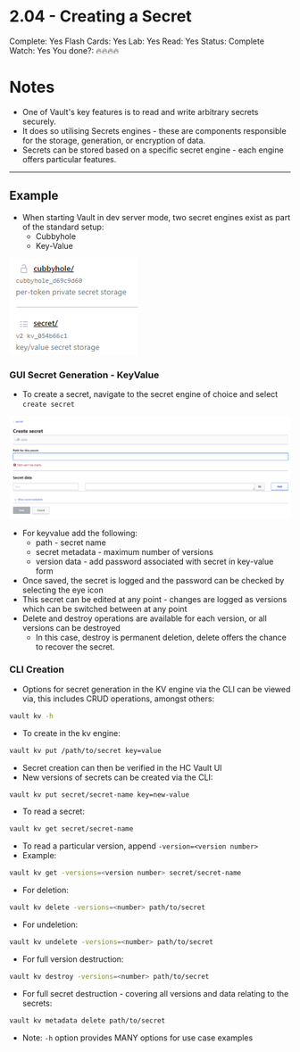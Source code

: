 # 2.04 - Creating a Secret

Complete: Yes
Flash Cards: Yes
Lab: Yes
Read: Yes
Status: Complete
Watch: Yes
You done?: 🔥🔥🔥🔥

# Notes

- One of Vault's key features is to read and write arbitrary secrets securely.
- It does so utilising Secrets engines - these are components responsible for the storage, generation, or encryption of data.
- Secrets can be stored based on a specific secret engine - each engine offers particular features.

---

## Example

- When starting Vault in dev server mode, two secret engines exist as part of the standard setup:
  - Cubbyhole
  - Key-Value

![Untitled](./2%2004%20-%20Creating%20a%20Secret/Untitled.png)

### GUI Secret Generation - KeyValue

- To create a secret, navigate to the secret engine of choice and select `create secret`

![Untitled](./2%2004%20-%20Creating%20a%20Secret/Untitled%201.png)

- For keyvalue add the following:
  - path - secret name
  - secret metadata - maximum number of versions
  - version data - add password associated with secret in key-value form
- Once saved, the secret is logged and the password can be checked by selecting the eye icon
- This secret can be edited at any point - changes are logged as versions which can be switched between at any point
- Delete and destroy operations are available for each version, or all versions can be destroyed
  - In this case, destroy is permanent deletion, delete offers the chance to recover the secret.

### CLI Creation

- Options for secret generation in the KV engine via the CLI can be viewed via, this includes CRUD operations, amongst others:

```bash
vault kv -h
```

- To create in the kv engine:

```bash
vault kv put /path/to/secret key=value
```

- Secret creation  can then be verified in the HC Vault UI
- New versions of secrets can be created via the CLI:

```bash
vault kv put secret/secret-name key=new-value
```

- To read a secret:

```bash
vault kv get secret/secret-name
```

- To read a particular version,  append `-version=<version number>`
- Example:

```bash
vault kv get -versions=<version number> secret/secret-name
```

- For deletion:

```bash
vault kv delete -versions=<number> path/to/secret
```

- For undeletion:

```bash
vault kv undelete -versions=<number> path/to/secret
```

- For full version destruction:

```bash
vault kv destroy -versions=<number> path/to/secret
```

- For full secret destruction - covering all versions and data relating to the secrets:

```bash
vault kv metadata delete path/to/secret
```

- Note: `-h` option provides MANY options for use case examples
